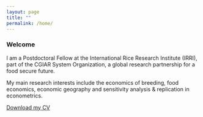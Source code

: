 ```yaml
---
layout: page
title: ""
permalink: /home/
---
```


### Welcome

I am a Postdoctoral Fellow at the International Rice Research Institute (IRRI), part of the CGIAR System Organization, a global research partnership for a food secure future.

My main research interests include the economics of breeding, food economics, economic geography and sensitivity analysis & replication in econometrics.

<a id="raw-url" href="https://raw.githubusercontent.com/bertlenaerts/bertlenaerts.github.io/master/files/cv_Bert Lenaerts_no_contacts.pdf">Download my CV</a>
